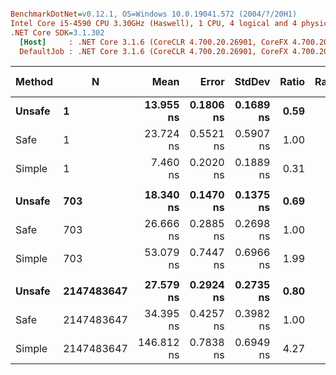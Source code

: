 ``` ini

BenchmarkDotNet=v0.12.1, OS=Windows 10.0.19041.572 (2004/?/20H1)
Intel Core i5-4590 CPU 3.30GHz (Haswell), 1 CPU, 4 logical and 4 physical cores
.NET Core SDK=3.1.302
  [Host]     : .NET Core 3.1.6 (CoreCLR 4.700.20.26901, CoreFX 4.700.20.31603), X64 RyuJIT
  DefaultJob : .NET Core 3.1.6 (CoreCLR 4.700.20.26901, CoreFX 4.700.20.31603), X64 RyuJIT


```
| Method |          N |       Mean |     Error |    StdDev | Ratio | RatioSD |  Gen 0 | Gen 1 | Gen 2 | Allocated |
|------- |----------- |-----------:|----------:|----------:|------:|--------:|-------:|------:|------:|----------:|
| **Unsafe** |          **1** |  **13.955 ns** | **0.1806 ns** | **0.1689 ns** |  **0.59** |    **0.01** | **0.0076** |     **-** |     **-** |      **24 B** |
|   Safe |          1 |  23.724 ns | 0.5521 ns | 0.5907 ns |  1.00 |    0.00 | 0.0076 |     - |     - |      24 B |
| Simple |          1 |   7.460 ns | 0.2020 ns | 0.1889 ns |  0.31 |    0.01 | 0.0076 |     - |     - |      24 B |
|        |            |            |           |           |       |         |        |       |       |           |
| **Unsafe** |        **703** |  **18.340 ns** | **0.1470 ns** | **0.1375 ns** |  **0.69** |    **0.01** | **0.0102** |     **-** |     **-** |      **32 B** |
|   Safe |        703 |  26.666 ns | 0.2885 ns | 0.2698 ns |  1.00 |    0.00 | 0.0101 |     - |     - |      32 B |
| Simple |        703 |  53.079 ns | 0.7447 ns | 0.6966 ns |  1.99 |    0.03 | 0.0433 |     - |     - |     136 B |
|        |            |            |           |           |       |         |        |       |       |           |
| **Unsafe** | **2147483647** |  **27.579 ns** | **0.2924 ns** | **0.2735 ns** |  **0.80** |    **0.01** | **0.0127** |     **-** |     **-** |      **40 B** |
|   Safe | 2147483647 |  34.395 ns | 0.4257 ns | 0.3982 ns |  1.00 |    0.00 | 0.0127 |     - |     - |      40 B |
| Simple | 2147483647 | 146.812 ns | 0.7838 ns | 0.6949 ns |  4.27 |    0.05 | 0.1197 |     - |     - |     376 B |

